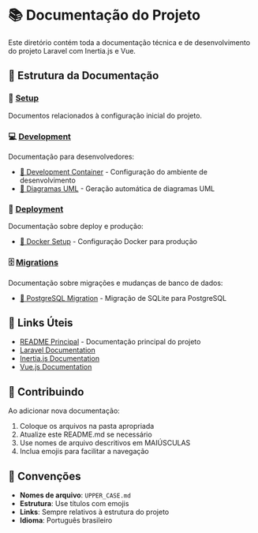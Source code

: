 # 📚 Documentação do Projeto

Este diretório contém toda a documentação técnica e de desenvolvimento do projeto Laravel com Inertia.js e Vue.

## 📁 Estrutura da Documentação

### 🚀 [Setup](./setup/)

Documentos relacionados à configuração inicial do projeto.

### 💻 [Development](./development/)

Documentação para desenvolvedores:

- [🐳 Development Container](./development/DEVCONTAINER.md) - Configuração do ambiente de desenvolvimento
- [🎨 Diagramas UML](./development/UML_DIAGRAMS.md) - Geração automática de diagramas UML

### 🚢 [Deployment](./deployment/)

Documentação sobre deploy e produção:

- [🐳 Docker Setup](./deployment/DOCKER.md) - Configuração Docker para produção

### 🗄️ [Migrations](./migrations/)

Documentação sobre migrações e mudanças de banco de dados:

- [🐘 PostgreSQL Migration](./migrations/POSTGRESQL_MIGRATION.md) - Migração de SQLite para PostgreSQL

## 🔗 Links Úteis

- [README Principal](../README.md) - Documentação principal do projeto
- [Laravel Documentation](https://laravel.com/docs)
- [Inertia.js Documentation](https://inertiajs.com/)
- [Vue.js Documentation](https://vuejs.org/)

## 🤝 Contribuindo

Ao adicionar nova documentação:

1. Coloque os arquivos na pasta apropriada
2. Atualize este README.md se necessário
3. Use nomes de arquivo descritivos em MAIÚSCULAS
4. Inclua emojis para facilitar a navegação

## 📝 Convenções

- **Nomes de arquivo**: `UPPER_CASE.md`
- **Estrutura**: Use títulos com emojis
- **Links**: Sempre relativos à estrutura do projeto
- **Idioma**: Português brasileiro
